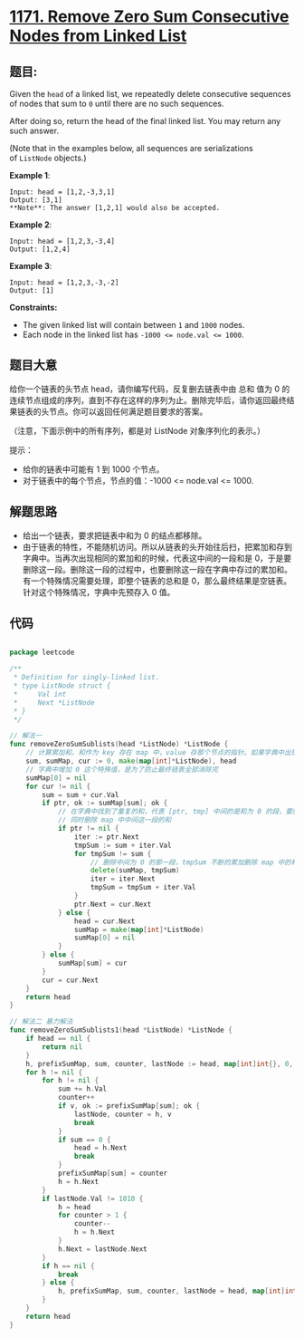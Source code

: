 # [1171. Remove Zero Sum Consecutive Nodes from Linked List](https://leetcode.com/problems/remove-zero-sum-consecutive-nodes-from-linked-list/)


## 题目:

Given the `head` of a linked list, we repeatedly delete consecutive sequences of nodes that sum to `0` until there are no such sequences.

After doing so, return the head of the final linked list. You may return any such answer.

(Note that in the examples below, all sequences are serializations of `ListNode` objects.)

**Example 1**:

    Input: head = [1,2,-3,3,1]
    Output: [3,1]
    **Note**: The answer [1,2,1] would also be accepted.

**Example 2**:

    Input: head = [1,2,3,-3,4]
    Output: [1,2,4]

**Example 3**:

    Input: head = [1,2,3,-3,-2]
    Output: [1]

**Constraints:**

- The given linked list will contain between `1` and `1000` nodes.
- Each node in the linked list has `-1000 <= node.val <= 1000`.


## 题目大意


给你一个链表的头节点 head，请你编写代码，反复删去链表中由 总和 值为 0 的连续节点组成的序列，直到不存在这样的序列为止。删除完毕后，请你返回最终结果链表的头节点。你可以返回任何满足题目要求的答案。

（注意，下面示例中的所有序列，都是对 ListNode 对象序列化的表示。）

提示：

- 给你的链表中可能有 1 到 1000 个节点。
- 对于链表中的每个节点，节点的值：-1000 <= node.val <= 1000.



## 解题思路

- 给出一个链表，要求把链表中和为 0 的结点都移除。
- 由于链表的特性，不能随机访问。所以从链表的头开始往后扫，把累加和存到字典中。当再次出现相同的累加和的时候，代表这中间的一段和是 0，于是要删除这一段。删除这一段的过程中，也要删除这一段在字典中存过的累加和。有一个特殊情况需要处理，即整个链表的总和是 0，那么最终结果是空链表。针对这个特殊情况，字典中先预存入 0 值。


## 代码

```go

package leetcode

/**
 * Definition for singly-linked list.
 * type ListNode struct {
 *     Val int
 *     Next *ListNode
 * }
 */

// 解法一
func removeZeroSumSublists(head *ListNode) *ListNode {
	// 计算累加和，和作为 key 存在 map 中，value 存那个节点的指针。如果字典中出现了重复的和，代表出现了和为 0 的段。
	sum, sumMap, cur := 0, make(map[int]*ListNode), head
	// 字典中增加 0 这个特殊值，是为了防止最终链表全部消除完
	sumMap[0] = nil
	for cur != nil {
		sum = sum + cur.Val
		if ptr, ok := sumMap[sum]; ok {
			// 在字典中找到了重复的和，代表 [ptr, tmp] 中间的是和为 0 的段，要删除的就是这一段。
			// 同时删除 map 中中间这一段的和
			if ptr != nil {
				iter := ptr.Next
				tmpSum := sum + iter.Val
				for tmpSum != sum {
					// 删除中间为 0 的那一段，tmpSum 不断的累加删除 map 中的和
					delete(sumMap, tmpSum)
					iter = iter.Next
					tmpSum = tmpSum + iter.Val
				}
				ptr.Next = cur.Next
			} else {
				head = cur.Next
				sumMap = make(map[int]*ListNode)
				sumMap[0] = nil
			}
		} else {
			sumMap[sum] = cur
		}
		cur = cur.Next
	}
	return head
}

// 解法二 暴力解法
func removeZeroSumSublists1(head *ListNode) *ListNode {
	if head == nil {
		return nil
	}
	h, prefixSumMap, sum, counter, lastNode := head, map[int]int{}, 0, 0, &ListNode{Val: 1010}
	for h != nil {
		for h != nil {
			sum += h.Val
			counter++
			if v, ok := prefixSumMap[sum]; ok {
				lastNode, counter = h, v
				break
			}
			if sum == 0 {
				head = h.Next
				break
			}
			prefixSumMap[sum] = counter
			h = h.Next
		}
		if lastNode.Val != 1010 {
			h = head
			for counter > 1 {
				counter--
				h = h.Next
			}
			h.Next = lastNode.Next
		}
		if h == nil {
			break
		} else {
			h, prefixSumMap, sum, counter, lastNode = head, map[int]int{}, 0, 0, &ListNode{Val: 1010}
		}
	}
	return head
}

```